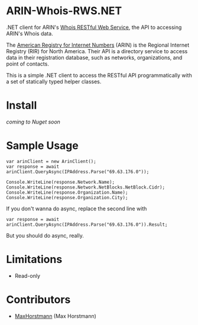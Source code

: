 ARIN-Whois-RWS.NET
==================

.NET client for ARIN's [Whois RESTful Web Service](https://www.arin.net/resources/whoisrws/index.html), the API to accessing ARIN's Whois data.


The [American Registry for Internet Numbers](https://www.arin.net/) (ARIN) is the Regional Internet Registry (RIR) for North America. Their API is a directory service to access data in their registration database, such as networks, organizations, and point of contacts.

This is a simple .NET client to access the RESTful API programmatically with a set of statically typed helper classes.

Install
============

*coming to Nuget soon*



Sample Usage
============

    var arinClient = new ArinClient();
    var response = await arinClient.QueryAsync(IPAddress.Parse("69.63.176.0"));

    Console.WriteLine(response.Network.Name);
    Console.WriteLine(response.Network.NetBlocks.NetBlock.Cidr);
    Console.WriteLine(response.Organization.Name);
    Console.WriteLine(response.Organization.City);

If you don't wanna do async, replace the second line with 


    var response = await arinClient.QueryAsync(IPAddress.Parse("69.63.176.0")).Result;
    
But you should do async, really.


Limitations
===========
* Read-only



Contributors
============
* [MaxHorstmann](https://github.com/MaxHorstmann) (Max Horstmann)



